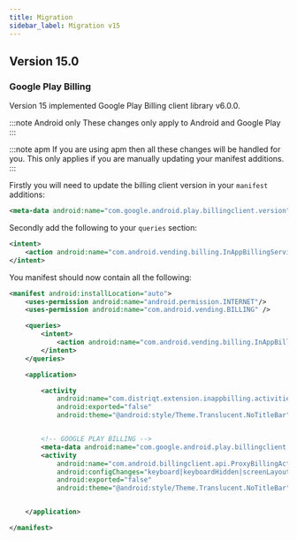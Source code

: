 ```yaml
---
title: Migration
sidebar_label: Migration v15
---
```


## Version 15.0

### Google Play Billing

Version 15 implemented Google Play Billing client library v6.0.0.

:::note Android only
These changes only apply to Android and Google Play
:::

:::note apm
If you are using apm then all these changes will be handled for you. This only applies if you are manually updating your manifest additions.
:::


Firstly you will need to update the billing client version in your `manifest` additions:

```xml
<meta-data android:name="com.google.android.play.billingclient.version" android:value="6.0.0" />
```

Secondly add the following to your `queries` section:

```xml
<intent>
    <action android:name="com.android.vending.billing.InAppBillingService.BIND" />
</intent>
```


You manifest should now contain all the following:


```xml
<manifest android:installLocation="auto">
	<uses-permission android:name="android.permission.INTERNET"/>
	<uses-permission android:name="com.android.vending.BILLING" />

	<queries>
		<intent>
			<action android:name="com.android.vending.billing.InAppBillingService.BIND" />
		</intent>
	</queries>

	<application>

		<activity 
			android:name="com.distriqt.extension.inappbilling.activities.ProductViewActivity" 
			android:exported="false"
			android:theme="@android:style/Theme.Translucent.NoTitleBar" />


		<!-- GOOGLE PLAY BILLING -->
		<meta-data android:name="com.google.android.play.billingclient.version" android:value="6.0.0" />
		<activity
			android:name="com.android.billingclient.api.ProxyBillingActivity"
			android:configChanges="keyboard|keyboardHidden|screenLayout|screenSize|orientation"
			android:exported="false"
			android:theme="@android:style/Theme.Translucent.NoTitleBar" />


	</application>

</manifest>
```